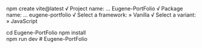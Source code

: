 npm create vite@latest
√ Project name: ... Eugene-PortFolio
√ Package name: ... eugene-portfolio
√ Select a framework: » Vanilla
√ Select a variant: » JavaScript

cd Eugene-PortFolio
npm install        
npm run dev  #   E u g e n e - P o r t F o l i o  
 